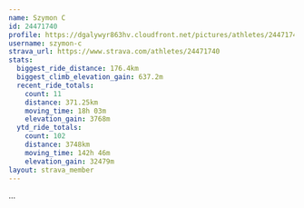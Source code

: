 ```yaml
---
name: Szymon C
id: 24471740
profile: https://dgalywyr863hv.cloudfront.net/pictures/athletes/24471740/7213253/2/large.jpg
username: szymon-c
strava_url: https://www.strava.com/athletes/24471740
stats:
  biggest_ride_distance: 176.4km
  biggest_climb_elevation_gain: 637.2m
  recent_ride_totals:
    count: 11
    distance: 371.25km
    moving_time: 18h 03m
    elevation_gain: 3768m
  ytd_ride_totals:
    count: 102
    distance: 3748km
    moving_time: 142h 46m
    elevation_gain: 32479m
layout: strava_member
--- 
```

...
